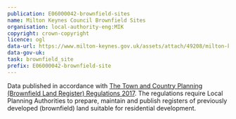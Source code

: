 ```yaml
---
publication: E06000042-brownfield-sites
name: Milton Keynes Council Brownfield Sites
organisation: local-authority-eng:MIK
copyright: crown-copyright
licence: ogl
data-url: https://www.milton-keynes.gov.uk/assets/attach/49208/milton-keynes_brownfieldregister_2017-12-31_rev1.csv
data-gov-uk: 
task: brownfield_site
prefix: E06000042-brownfield-site
---
```


Data published in accordance with [The Town and Country Planning (Brownfield Land Register) Regulations 2017](http://www.legislation.gov.uk/uksi/2017/403/contents/made).
The regulations require Local Planning Authorities to prepare, maintain and publish registers of previously developed (brownfield) land suitable for residential development.

